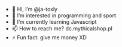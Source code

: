 - 👋 Hi, I’m @ja-toxly
- 👀 I’m interested in programming and sport 
- 🌱 I’m currently learning Javascript 
- 📫 How to reach me? dc.mythicalshop.pl
- ⚡ Fun fact: give me money XD
